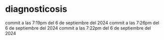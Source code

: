 # diagnosticosis
 commit a las 7:19pm del 6 de septiembre del 2024
 commit a las 7:26pm del 6 de septiembre del 2024
 commit a las 7:22pm del 6 de septiembre del 2024